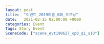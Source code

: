 ```yaml
---
layout: post
title:  "이벤트_2019여름_0화_오프닝"
date:   2021-02-15 02:00:00 +0000
categories: Event
Tags: Story Event
SceneCode: ["scene_evt190627_cp0_q1_s10"]
---
```

